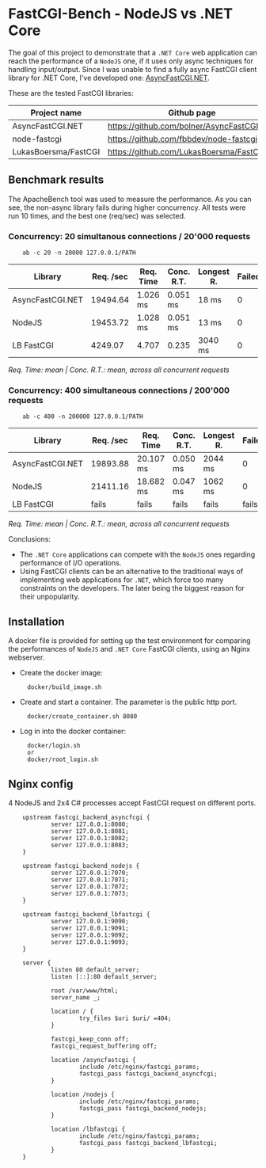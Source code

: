 # FastCGI-Bench - NodeJS vs .NET Core

The goal of this project to demonstrate that a `.NET Core` web application can reach the performance of a `NodeJS` one, if it uses only async techniques for handling input/output. Since I was unable to find a fully async FastCGI client library for .NET Core, I've developed one: [AsyncFastCGI.NET](https://github.com/bolner/AsyncFastCGI.NET).

These are the tested FastCGI libraries:

| Project name | Github page | Framework | Language |
| --- | --- | --- | --- |
| AsyncFastCGI&period;NET | https://github.com/bolner/AsyncFastCGI.NET | .NET Core | C# |
| node-fastcgi | https://github.com/fbbdev/node-fastcgi| NodeJS | Javascript |
| LukasBoersma/FastCGI | https://github.com/LukasBoersma/FastCGI | .NET Core | C# |

## Benchmark results

The ApacheBench tool was used to measure the performance. As you can see, the non-async library fails during higher concurrency. All tests were run 10 times, and the best one (req/sec) was selected.

### Concurrency: **20** simultanous connections / 20'000 requests

        ab -c 20 -n 20000 127.0.0.1/PATH

| Library          | Req. /sec | Req. Time | Conc. R.T. | Longest R. | Failed |
|------------------|-----------|-----------|------------|------------|--------|
| AsyncFastCGI.NET | 19494.64  | 1.026 ms  | 0.051 ms   | 18 ms      | 0      |
| NodeJS           | 19453.72  | 1.028 ms  | 0.051 ms   | 13 ms      | 0      |
| LB FastCGI       | 4249.07   | 4.707     | 0.235      | 3040 ms    | 0      |

*Req. Time: mean | Conc. R.T.: mean, across all concurrent requests*

### Concurrency: **400** simultaneous connections / 200'000 requests

        ab -c 400 -n 200000 127.0.0.1/PATH

| Library          | Req. /sec | Req. Time | Conc. R.T. | Longest R. | Failed |
|------------------|-----------|-----------|------------|------------|--------|
| AsyncFastCGI.NET | 19893.88  | 20.107 ms | 0.050 ms   | 2044 ms    | 0      |
| NodeJS           | 21411.16  | 18.682 ms | 0.047 ms   | 1062 ms    | 0      |
| LB FastCGI       | fails     | fails     | fails      | fails      | fails  |

*Req. Time: mean | Conc. R.T.: mean, across all concurrent requests*

Conclusions:
- The `.NET Core` applications can compete with the `NodeJS` ones regarding performance of I/O operations.
- Using FastCGI clients can be an alternative to the traditional ways of implementing web applications for `.NET`, which force too many constraints on the developers. The later being the biggest reason for their unpopularity.

## Installation

A docker file is provided for setting up the test environment for comparing the performances of `NodeJS` and `.NET Core` FastCGI clients, using an Nginx webserver.

- Create the docker image:

        docker/build_image.sh

- Create and start a container. The parameter is the public http port.

        docker/create_container.sh 8080

- Log in into the docker container:

        docker/login.sh
        or
        docker/root_login.sh

## Nginx config

4 NodeJS and 2x4 C# processes accept FastCGI request on different ports.

        upstream fastcgi_backend_asyncfcgi {
                server 127.0.0.1:8080;
                server 127.0.0.1:8081;
                server 127.0.0.1:8082;
                server 127.0.0.1:8083;
        }

        upstream fastcgi_backend_nodejs {
                server 127.0.0.1:7070;
                server 127.0.0.1:7071;
                server 127.0.0.1:7072;
                server 127.0.0.1:7073;
        }

        upstream fastcgi_backend_lbfastcgi {
                server 127.0.0.1:9090;
                server 127.0.0.1:9091;
                server 127.0.0.1:9092;
                server 127.0.0.1:9093;
        }

        server {
                listen 80 default_server;
                listen [::]:80 default_server;

                root /var/www/html;
                server_name _;

                location / {
                        try_files $uri $uri/ =404;
                }

                fastcgi_keep_conn off;
                fastcgi_request_buffering off;

                location /asyncfastcgi {
                        include /etc/nginx/fastcgi_params;
                        fastcgi_pass fastcgi_backend_asyncfcgi;
                }

                location /nodejs {
                        include /etc/nginx/fastcgi_params;
                        fastcgi_pass fastcgi_backend_nodejs;
                }

                location /lbfastcgi {
                        include /etc/nginx/fastcgi_params;
                        fastcgi_pass fastcgi_backend_lbfastcgi;
                }
        }
